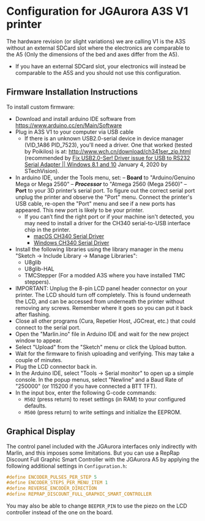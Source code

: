 # Configuration for JGAurora A3S V1 printer
The hardware revision (or slight variations) we are calling V1 is the A3S without an external SDCard slot where the electronics are comparable to the A5 (Only the dimensions of the bed and axes differ from the A5).
- If you have an external SDCard slot, your electronics will instead be comparable to the A5S and you should not use this configuration.

## Firmware Installation Instructions

To install custom firmware:

- Download and install arduino IDE software from https://www.arduino.cc/en/Main/Software
- Plug in A3S V1 to your computer via USB cable
  - If there is an unknown USB2.0-serial device in device manager (VID_1A86 PID_7523), you'll need a driver. One that worked (tested by Poikilos) is at:
    http://www.wch.cn/download/ch341ser_zip.html (recommended by [Fix USB2.0-Ser! Driver issue for USB to RS232 Serial Adapter || Windows 8.1 and 10](https://www.youtube.com/watch?v=8dvdZqlSN1U) January 4, 2020 by STechVision).
- In arduino IDE, under the Tools menu, set:
  – **Board** to "Arduino/Genuino Mega or Mega 2560"
  – ***Processor*** to "Atmega 2560 (Mega 2560)"
  – **Port** to your 3D printer’s serial port. To figure out the correct serial port unplug the printer and observe the "Port" menu. Connect the printer's USB cable, re-open the "Port" menu and see if a new ports has appeared. This new port is likely to be your printer.
    - If you can’t find the right port or if your machine isn't detected, you may need to install a driver for the CH340 serial-to-USB interface chip in the printer.
      - [macOS CH340 Serial Driver](http://sampin.ch/ch340-driver-mac)
      - [Windows CH340 Serial Driver](https://sparks.gogo.co.nz/ch340.html)
- Install the following libraries using the library manager in the menu "Sketch -> Include Library -> Manage Libraries":
  - U8glib
  - U8glib-HAL
  - TMCStepper (For a modded A3S where you have installed TMC steppers).
- IMPORTANT: Unplug the 8-pin LCD panel header connector on your printer. The LCD should turn off completely. This is found underneath the LCD, and can be accessed from underneath the printer without removing any screws. Remember where it goes so you can put it back after flashing.
- Close all other programs (Cura, Repetier Host, JGCreat, etc.) that could connect to the serial port.
- Open the "Marlin.ino" file in Arduino IDE and wait for the new project window to appear.
- Select "Upload" from the "Sketch" menu or click the Upload button.
- Wait for the firmware to finish uploading and verifying. This may take a couple of minutes.
- Plug the LCD connector back in.
- In the Arduino IDE, select "Tools -> Serial monitor" to open up a simple console. In the popup menus, select "Newline" and a Baud Rate of "250000" (or 115200 if you have connected a BTT TFT).
- In the input box, enter the following G-code commands:
  - `M502` (press return) to reset settings (in RAM) to your configured defaults.
  - `M500` (press return) to write settings and initialize the EEPROM.

## Graphical Display

The control panel included with the JGAurora interfaces only indirectly with Marlin, and this imposes some limitations. But you can use a RepRap Discount Full Graphic Smart Controller with the JGAurora A5 by applying the following additional settings in `Configuration.h`:

```cpp
#define ENCODER_PULSES_PER_STEP 5
#define ENCODER_STEPS_PER_MENU_ITEM 1
#define REVERSE_ENCODER_DIRECTION
#define REPRAP_DISCOUNT_FULL_GRAPHIC_SMART_CONTROLLER
```

You may also be able to change `BEEPER_PIN` to use the piezo on the LCD controller instead of the one on the board.
